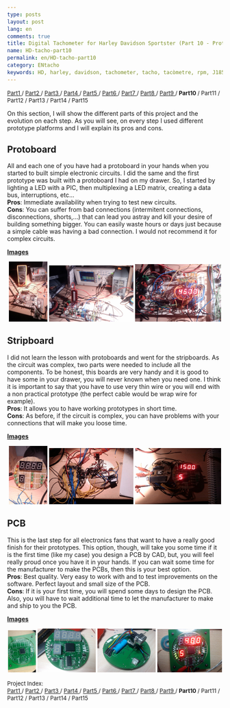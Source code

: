 ```yaml
---
type: posts
layout: post
lang: en
comments: true
title: Digital Tachometer for Harley Davidson Sportster (Part 10 - Prototypes evolution)
name: HD-tacho-part10
permalink: en/HD-tacho-part10
category: ENtacho
keywords: HD, harley, davidson, tachometer, tacho, tacòmetre, rpm, J1850, SAE, PCB, design, prototypes, evolution
---
```

<p>
<font size="2"> 
<a href="/en/HD-tacho-part1">Part1 </a>/
<a href="/en/HD-tacho-part2"> Part2 </a>/
<a href="/en/HD-tacho-part3"> Part3 </a>/
<a href="/en/HD-tacho-part4"> Part4 </a>/
<a href="/en/HD-tacho-part5"> Part5 </a>/
<a href="/en/HD-tacho-part6"> Part6 </a>/
<a href="/en/HD-tacho-part7"> Part7 </a>/
<a href="/en/HD-tacho-part8"> Part8 </a>/
<a href="/en/HD-tacho-part9"> Part9 </a>/
<b> Part10 </b>/
 Part11 /
 Part12 /
 Part13 /
 Part14 /
 Part15
 </font>
</p>
On this section, I will show the different parts of this project and the evolution on each step. As you will see, on every step I used different prototype platforms and I will explain its pros and cons.<br>

## Protoboard
All and each one of you have had a protoboard in your hands when you started to built simple electronic circuits. I did the same and the first prototype was built with a protoboard I had on my drawer. So, I started by lighting a LED with a PIC, then multiplexing a LED matrix, creating a data bus, interruptions, etc...<br>
<b>Pros</b>: Immediate availability when trying to test new circuits.<br>
<b>Cons</b>: You can suffer from bad connections (intermitent connections, disconnections, shorts,...) that can lead you astray and kill your desire of building something bigger. You can easily waste hours or days just because a simple cable was having a bad connection. I would not recommend it for complex circuits.<br>

<u><b>Images</b></u>
<center><img style="display:inline" src="/images/Part10/PB1.jpg" width="18%" alt="Content: Initial Protoboard. Source: Momex.cat">
<img style="display:inline" src="/images/Part10/PB2.jpg" width="39%" alt="Content: Protoboard with power supply and oscilloscope. Source: Momex.cat">
<img style="display:inline" src="/images/Part10/PB3.jpg" width="40%" alt="Content: wire mess on protoboard. Source: Momex.cat">
</center>

<!--more-->

## Stripboard
I did not learn the lesson with protoboards and went for the stripboards. As the circuit was complex, two parts were needed to include all the components. To be honest, this boards are very handy and it is good to have some in your drawer, you will never known when you need one. I think it is important to say that you have to use very thin wire or you will end with a non practical prototype (the perfect cable would be wrap wire for example).<br>
<b>Pros</b>: It allows you to have working prototypes in short time.<br>
<b>Cons</b>: As before, if the circuit is complex, you can have problems with your connections that will make you loose time.<br>

<u><b>Images</b></u>
<center><img style="display:inline" src="/images/Part10/PF2.jpg" width="18%" alt="Content: Front view. Source: Momex.cat">
<img style="display:inline" src="/images/Part10/PF3.jpg" width="39%" alt="Content: Rear view. Source: Momex.cat">
<img style="display:inline" src="/images/Part10/PF4.jpg" width="40%" alt="Content: Working. Source: Momex.cat">
</center>

## PCB
This is the last step for all electronics fans that want to have a really good finish for their prototypes. This option, though, will take you some time if it is the first time (like my case) you design a PCB by CAD, but, you will feel really proud once you have it in your hands. If you can wait some time for the manufacturer to make the PCBs, then this is your best option.<br>
<b>Pros</b>: Best quality. Very easy to work with and to test improvements on the software. Perfect layout and small size of the PCB.<br>
<b>Cons</b>: If it is your first time, you will spend some days to design the PCB. Also, you will have to wait additional time to let the manufacturer to make and ship to you the PCB.<br>

<u><b>Images</b></u>
<center><img style="display:inline" src="/images/Part10/PCB1.jpg" width="13%" alt="Content: PCB before soldering all components. Source: Momex.cat">
<img style="display:inline" src="/images/Part10/PCB2.jpg" width="27%" alt="Content: PCB with all components. Source: Momex.cat">
<img style="display:inline" src="/images/Part10/PCB3.jpg" width="27%" alt="Content: Rear view of the PCB. Source: Momex.cat">
<img style="display:inline" src="/images/Part10/PCB4.jpg" width="30%" alt="Content: Working Tachometer. Source: Momex.cat">
</center>

<p>
<font size="2"> 
Project Index:<br>
<a href="/en/HD-tacho-part1">Part1 </a>/
<a href="/en/HD-tacho-part2"> Part2 </a>/
<a href="/en/HD-tacho-part3"> Part3 </a>/
<a href="/en/HD-tacho-part4"> Part4 </a>/
<a href="/en/HD-tacho-part5"> Part5 </a>/
<a href="/en/HD-tacho-part6"> Part6 </a>/
<a href="/en/HD-tacho-part7"> Part7 </a>/
<a href="/en/HD-tacho-part8"> Part8 </a>/
<a href="/en/HD-tacho-part9"> Part9 </a>/
<b> Part10 </b>/
 Part11 /
 Part12 /
 Part13 /
 Part14 /
 Part15
 </font>
</p>
